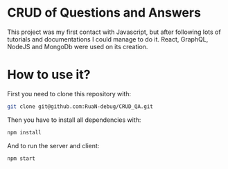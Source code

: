 # CRUD of Questions and Answers

This project was my first contact with Javascript, but after following lots of tutorials and documentations I could manage to do it. React, GraphQL, NodeJS and MongoDb were used on its creation.

# How to use it?

First you need to clone this repository with:
```sh
git clone git@github.com:RuaN-debug/CRUD_QA.git
```

Then you have to install all dependencies with:
```sh
npm install
```

And to run the server and client:
```
npm start
```
